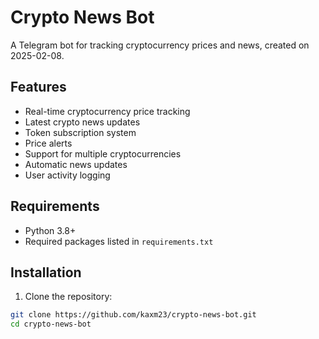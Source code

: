 # Crypto News Bot

A Telegram bot for tracking cryptocurrency prices and news, created on 2025-02-08.

## Features

- Real-time cryptocurrency price tracking
- Latest crypto news updates
- Token subscription system
- Price alerts
- Support for multiple cryptocurrencies
- Automatic news updates
- User activity logging

## Requirements

- Python 3.8+
- Required packages listed in `requirements.txt`

## Installation

1. Clone the repository:
```bash
git clone https://github.com/kaxm23/crypto-news-bot.git
cd crypto-news-bot